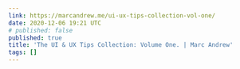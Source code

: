 ```yaml
---
link: https://marcandrew.me/ui-ux-tips-collection-vol-one/
date: 2020-12-06 19:21 UTC
# published: false
published: true
title: 'The UI & UX Tips Collection: Volume One. | Marc Andrew'
tags: []
---
```



